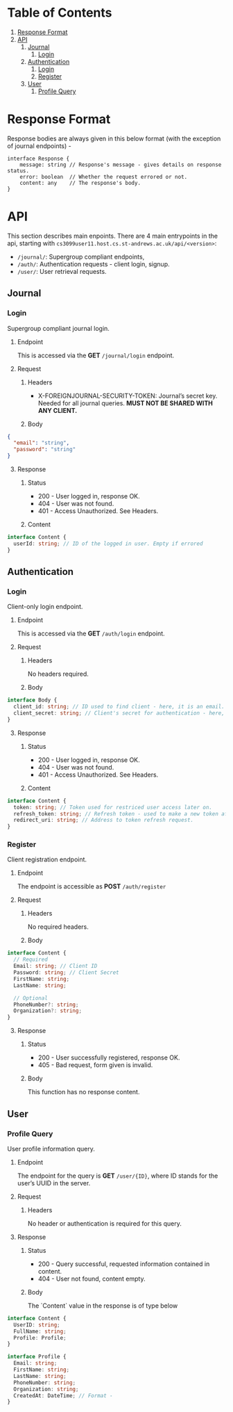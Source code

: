 # Table of Contents

1.  [Response Format](#response_format)
2.  [API](#api)
    1.  [Journal](#journal)
        1.  [Login](#journal_login)
    2.  [Authentication](#authentication)
        1.  [Login](#authentication_login)
        2.  [Register](#authentication_register)
    3.  [User](#user)
        1.  [Profile Query](#user_query)

<a id="response_format"></a>

# Response Format

Response bodies are always given in this below format (with the exception of journal endpoints) -

    interface Response {
    	message: string // Response's message - gives details on response status.
    	error: boolean  // Whether the request errored or not.
    	content: any    // The response's body.
    }

<a id="api"></a>

# API

This section describes main enpoints. There are 4 main entrypoints in the api,
starting with `cs3099user11.host.cs.st-andrews.ac.uk/api/<version>`:

- `/journal/`: Supergroup compliant endpoints,
- `/auth/`: Authentication requests - client login, signup.
- `/user/`: User retrieval requests.

<a id="journal"></a>

## Journal

<a id="journal_login"></a>

### Login

Supergroup compliant journal login.

1.  Endpoint

    This is accessed via the **GET** `/journal/login` endpoint.

2.  Request

    1.  Headers

        - X-FOREIGNJOURNAL-SECURITY-TOKEN: Journal&rsquo;s secret key. Needed for all journal queries. **MUST NOT BE SHARED WITH ANY CLIENT.**

    2.  Body

```json
{
  "email": "string",
  "password": "string"
}
```

3.  Response

    1.  Status

        - 200 - User logged in, response OK.
        - 404 - User was not found.
        - 401 - Access Unauthorized. See Headers.

    2.  Content

```typescript
interface Content {
  userId: string; // ID of the logged in user. Empty if errored
}
```

<a id="authentication"></a>

## Authentication

<a id="authentication_login"></a>

### Login

Client-only login endpoint.

1.  Endpoint

    This is accessed via the **GET** `/auth/login` endpoint.

2.  Request

    1.  Headers

        No headers required.

    2.  Body

```typescript
interface Body {
  client_id: string; // ID used to find client - here, it is an email.
  client_secret: string; // Client's secret for authentication - here, password.
}
```

3.  Response

    1.  Status

        - 200 - User logged in, response OK.
        - 404 - User was not found.
        - 401 - Access Unauthorized. See Headers.

    2.  Content

```typescript
interface Content {
  token: string; // Token used for restriced user access later on.
  refresh_token: string; // Refresh token - used to make a new token after expiry.
  redirect_uri: string; // Address to token refresh request.
}
```

<a id="authentication_register"></a>

### Register

Client registration endpoint.

1.  Endpoint

    The endpoint is accessible as **POST** `/auth/register`

2.  Request

    1.  Headers

        No required headers.

    2.  Body

```typescript
interface Content {
  // Required
  Email: string; // Client ID
  Password: string; // Client Secret
  FirstName: string;
  LastName: string;

  // Optional
  PhoneNumber?: string;
  Organization?: string;
}
```

3.  Response

    1.  Status

        - 200 - User successfully registered, response OK.
        - 405 - Bad request, form given is invalid.

    2.  Body

        This function has no response content.

<a id="user"></a>

## User

<a id="user_query"></a>

### Profile Query

User profile information query.

1.  Endpoint

    The endpoint for the query is **GET** `/user/{ID}`, where ID stands for the user&rsquo;s UUID in the server.

2.  Request

    1.  Headers

        No header or authentication is required for this query.

3.  Response

    1.  Status

        - 200 - Query successful, requested information contained in content.
        - 404 - User not found, content empty.

    2.  Body

        The \`Content\` value in the response is of type below

```typescript
interface Content {
  UserID: string;
  FullName: string;
  Profile: Profile;
}

interface Profile {
  Email: string;
  FirstName: string;
  LastName: string;
  PhoneNumber: string;
  Organization: string;
  CreatedAt: DateTime; // Format -
}
```
